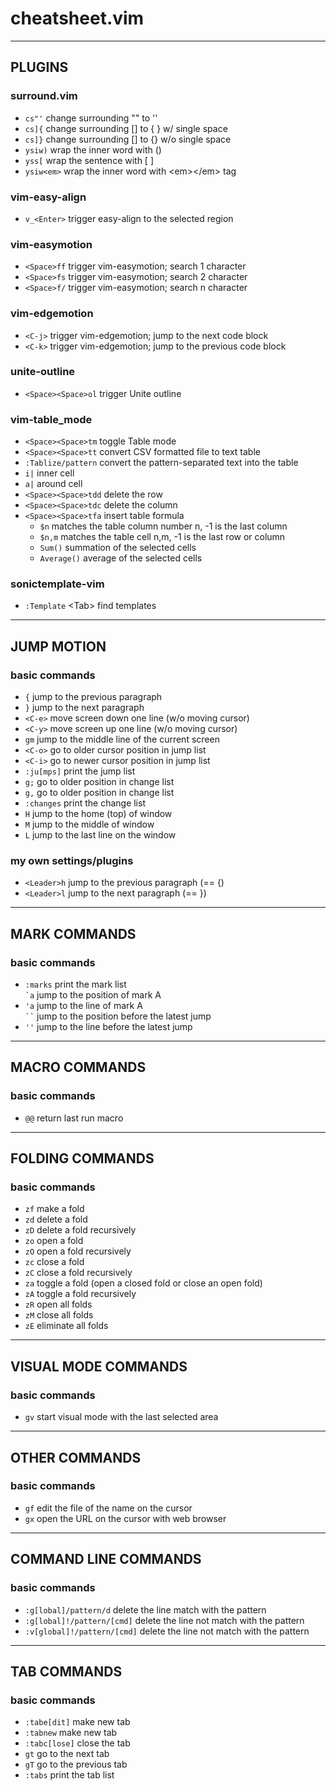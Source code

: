 # cheatsheet.vim

---

## PLUGINS

### surround.vim

- `cs"'`     change surrounding "" to ''  
- `cs]{`     change surrounding [] to {  } w/ single space  
- `cs]}`     change surrounding [] to {} w/o single space  
- `ysiw)`    wrap the inner word with ()  
- `yss[`     wrap the sentence with [  ]  
- `ysiw<em>` wrap the inner word with \<em>\</em> tag  

### vim-easy-align

- `v_<Enter>` trigger easy-align to the selected region  

### vim-easymotion

- `<Space>ff` trigger vim-easymotion; search 1 character  
- `<Space>fs` trigger vim-easymotion; search 2 character  
- `<Space>f/` trigger vim-easymotion; search n character  

### vim-edgemotion

- `<C-j>` trigger vim-edgemotion; jump to the next code block  
- `<C-k>` trigger vim-edgemotion; jump to the previous code block  

### unite-outline

- `<Space><Space>ol` trigger Unite outline  

### vim-table\_mode

- `<Space><Space>tm`  toggle Table mode  
- `<Space><Space>tt`  convert CSV formatted file to text table  
- `:Tablize/pattern`  convert the pattern-separated text into the table  
- `i|`                inner cell  
- `a|`                around cell  
- `<Space><Space>tdd` delete the row  
- `<Space><Space>tdc` delete the column  
- `<Space><Space>tfa` insert table formula  
    - `$n`            matches the table column number n, -1 is the last column  
    - `$n,m`          matches the table cell n,m, -1 is the last row or column  
    - `Sum()`         summation of the selected cells  
    - `Average()`     average of the selected cells  

### sonictemplate-vim

- `:Template` \<Tab> find templates  

---

## JUMP MOTION

### basic commands

- `{`        jump to the previous paragraph  
- `}`        jump to the next paragraph  
- `<C-e>`    move screen down one line (w/o moving cursor)  
- `<C-y>`    move screen up one line (w/o moving cursor)  
- `gm`       jump to the middle line of the current screen  
- `<C-o>`    go to older cursor position in jump list  
- `<C-i>`    go to newer cursor position in jump list  
- `:ju[mps]` print the jump list  
- `g;`       go to older position in change list  
- `g,`       go to older position in change list  
- `:changes` print the change list  
- `H`        jump to the home (top) of window  
- `M`        jump to the middle of window  
- `L`        jump to the last line on the window  

### my own settings/plugins

- `<Leader>h` jump to the previous paragraph (== {)  
- `<Leader>l` jump to the next paragraph (== })  

---

## MARK COMMANDS

### basic commands

- `:marks`   print the mark list  
``` `a ``` jump to the position of mark A  
- `'a`       jump to the line of mark A  
``` `` ``` jump to the position before the latest jump  
- `''`       jump to the line before the latest jump  

---

## MACRO COMMANDS

### basic commands

- `@@` return last run macro  

---

## FOLDING COMMANDS

### basic commands

- `zf` make a fold  
- `zd` delete a fold  
- `zD` delete a fold recursively  
- `zo` open a fold  
- `zO` open a fold recursively  
- `zc` close a fold  
- `zC` close a fold recursively  
- `za` toggle a fold (open a closed fold or close an open fold)  
- `zA` toggle a fold recursively  
- `zR` open all folds  
- `zM` close all folds  
- `zE` eliminate all folds  

---

## VISUAL MODE COMMANDS

### basic commands

- `gv` start visual mode with the last selected area  

---

## OTHER COMMANDS

### basic commands

- `gf` edit the file of the name on the cursor  
- `gx` open the URL on the cursor with web browser  

---

## COMMAND LINE COMMANDS

### basic commands

- `:g[lobal]/pattern/d`  delete the line match with the pattern  
- `:g[lobal]!/pattern/[cmd]`  delete the line not match with the pattern  
- `:v[global]!/pattern/[cmd]`  delete the line not match with the pattern  

---

## TAB COMMANDS

### basic commands

- `:tabe[dit]`  make new tab  
- `:tabnew`     make new tab  
- `:tabc[lose]` close the tab  
- `gt`          go to the next tab  
- `gT`          go to the previous tab  
- `:tabs`       print the tab list  
